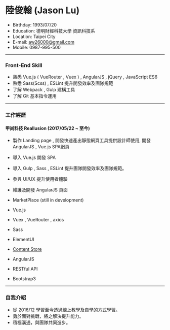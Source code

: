 # 陸俊翰 (Jason Lu)
- Birthday: 1993/07/20
- Education: 德明財經科技大學 資訊科技系
- Location: Taipei City
- E-mail: aw26000@gmail.com
- Mobile: 0987-995-500

<hr>

### Front-End Skill
- 熟悉 Vue.js ( VueRouter , Vuex ) , AngularJS , jQuery , JavaScript ES6
- 熟悉 Sass(Scss) , ESLint 提升開發效率及團隊規範
- 了解 Webpack , Gulp 建構工具
- 了解 Git 基本指令運用

<hr>

### 工作經歷

#### 甲尚科技 Reallusion (2017/05/22 ~ 至今)
- 製作 Landing page , 開發快速產出靜態網頁工具提供設計師使用, 開發 AngularJS , Vue.js SPA網頁
- 導入 Vue.js 開發 SPA
- 導入 Gulp , Sass , ESLint 提升團隊開發效率及團隊規範。
- 參與 UI/UX 提升使用者體驗
- 維護及開發 AngularJS 頁面

- MarketPlace (still in development)
 - Vue.js
 - Vuex , VueRouter , axios
 - Sass
 - ElementUI

- [Content Store](https://www.reallusion.com/contentstore/)
 - AngularJS
 - RESTful API
 - Bootstrap3
 
<hr>

### 自我介紹
- 從 2016/12 學習至今透過線上教學及自學的方式學習。
- 勇於面對挑戰，將之解決提升能力。
- 積極溝通，與團隊共同進步。

